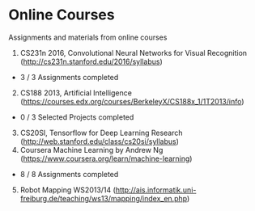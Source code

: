 # Online Courses
Assignments and materials from online courses
1) CS231n 2016, Convolutional Neural Networks for Visual Recognition (http://cs231n.stanford.edu/2016/syllabus)
- 3 / 3 Assignments completed
2) CS188 2013, Artificial Intelligence (https://courses.edx.org/courses/BerkeleyX/CS188x_1/1T2013/info)
- 0 / 3 Selected Projects completed
3) CS20SI, Tensorflow for Deep Learning Research (http://web.stanford.edu/class/cs20si/syllabus)
4) Coursera Machine Learning by Andrew Ng (https://www.coursera.org/learn/machine-learning)
- 8 / 8 Assignments completed
5) Robot Mapping WS2013/14 (http://ais.informatik.uni-freiburg.de/teaching/ws13/mapping/index_en.php)
